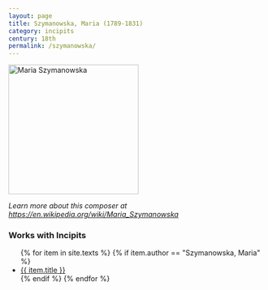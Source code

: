 ```yaml
---
layout: page
title: Szymanowska, Maria (1789-1831)
category: incipits
century: 18th
permalink: /szymanowska/
---
```

<a title="Deutsch: Gemälde im Musée Mickiewicz in Paris (1932)., Public domain, via Wikimedia Commons" href="https://commons.wikimedia.org/wiki/File:Maria_Szymanowska.jpg"><img width="256" alt="Maria Szymanowska" src="https://upload.wikimedia.org/wikipedia/commons/thumb/6/6f/Maria_Szymanowska.jpg/256px-Maria_Szymanowska.jpg"></a>

*Learn more about this composer at <a href="https://en.wikipedia.org/wiki/Maria_Szymanowska" target="_blank">https://en.wikipedia.org/wiki/Maria_Szymanowska</a>*
<br/>

### Works with Incipits
<ul class="texts">
    {% for item in site.texts %}
      {% if item.author == "Szymanowska, Maria" %}
          <li class="text-title">
          <a href="{{ site.baseurl }}{{ item.url }}">
        {{ item.title }}
              </a>
    </li>
      {% endif %}
    {% endfor %}
</ul>
